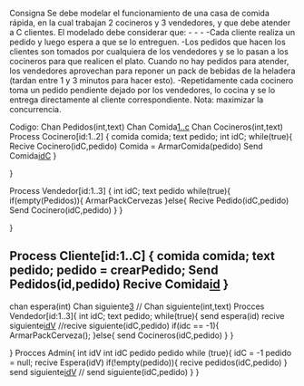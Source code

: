 Consigna
 Se debe modelar el funcionamiento de una casa de comida rápida, en la cual trabajan 2 
cocineros y 3 vendedores, y que debe atender a C clientes. El modelado debe considerar 
que: - - - 
    -Cada cliente realiza un pedido y luego espera a que se lo entreguen. 
    -Los pedidos que hacen los clientes son tomados por cualquiera de los vendedores y se 
    lo pasan a los cocineros para que realicen el plato. Cuando no hay pedidos para atender, 
    los vendedores aprovechan para reponer un pack de bebidas de la heladera (tardan entre 
    1 y 3 minutos para hacer esto). 
    -Repetidamente cada cocinero toma un pedido pendiente dejado por los vendedores, lo 
    cocina y se lo entrega directamente al cliente correspondiente. 
Nota: maximizar la concurrencia.

Codigo:
Chan Pedidos(int,text)
Chan Comida[1..c](comida)
Chan Cocineros(int,text)
Process Cocinero[id:1..2]
{   comida comida;
    text pedido;
    int idC;
    while(true){
        Recive Cocinero(idC,pedido)
        Comida = ArmarComida(pedido)
        Send Comida[idC](comida)
    }

}

Process Vendedor[id:1..3]
{   int idC;
    text pedido
    while(true){
        if(empty(Pedidos)){
            ArmarPackCervezas
        }else{
            Recive Pedido(idC,pedido)
            Send  Cocinero(idC,pedido)
        }
    }

}

Process Cliente[id:1..C]
{
    comida comida;
    text pedido;
    pedido = crearPedido;
    Send Pedidos(id,pedido)
    Recive Comida[id](comdia)
}
------
chan espera(int)
Chan siguiente[3](int,text) // Chan siguiente(int,text)
Procces Vendedor[id:1..3]{
    int idC;
    text pedido;
    while(true){
    send espera(id)
    recive siguiente[idV](idC,pedido) //recive siguiente(idC,pedido)
    if(idc == -1){
        ArmarPackCerveza();
    }else{
        send Cocineros(idC,pedido)
    }
    }

}
Procces Admin{
    int idV
    int idC
    pedido pedido
    while (true){
        idC = -1
        pedido = null;
        recive Espera(idV)
        if(!empty(pedido)){
            recive pedidos(idC,pedido)
        } 
        send siguiente[idV](idC,pedido) // send siguiente(idC,pedido)
    }
}